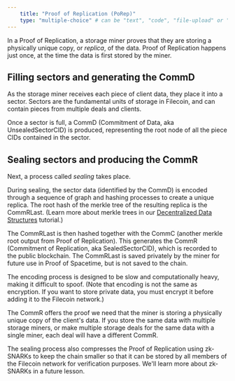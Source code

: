 ```yaml
---
    title: "Proof of Replication (PoRep)"
    type: "multiple-choice" # can be "text", "code", "file-upload" or "multiple-choice"
---
```


In a Proof of Replication, a storage miner proves that they are storing a physically unique copy, or _replica_, of the data. Proof of Replication happens just once, at the time the data is first stored by the miner.

## Filling sectors and generating the CommD

As the storage miner receives each piece of client data, they place it into a sector. Sectors are the fundamental units of storage in Filecoin, and can contain pieces from multiple deals and clients.

Once a sector is full, a CommD (Commitment of Data, aka UnsealedSectorCID) is produced, representing the root node of all the piece CIDs contained in the sector.

## Sealing sectors and producing the CommR

Next, a process called _sealing_ takes place.

During sealing, the sector data (identified by the CommD) is encoded through a sequence of graph and hashing processes to create a unique replica. The root hash of the merkle tree of the resulting replica is the CommRLast. (Learn more about merkle trees in our [Decentralized Data Structures](https://proto.school/#/data-structures) tutorial.)

The CommRLast is then hashed together with the CommC (another merkle root output from Proof of Replication). This generates the CommR (Commitment of Replication, aka SealedSectorCID), which is recorded to the public blockchain. The CommRLast is saved privately by the miner for future use in Proof of Spacetime, but is not saved to the chain.

The encoding process is designed to be slow and computationally heavy, making it difficult to spoof. (Note that encoding is not the same as encryption. If you want to store private data, you must encrypt it before adding it to the Filecoin network.)

The CommR offers the proof we need that the miner is storing a physically unique copy of the client's data. If you store the same data with multiple storage miners, or make multiple storage deals for the same data with a single miner, each deal will have a different CommR.

The sealing process also compresses the Proof of Replication using zk-SNARKs to keep the chain smaller so that it can be stored by all members of the Filecoin network for verification purposes. We'll learn more about zk-SNARKs in a future lesson.

